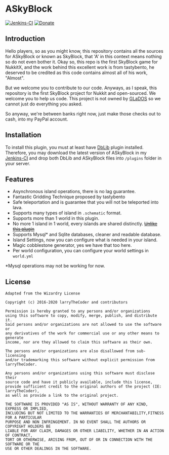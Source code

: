 # ASkyBlock
[![Jenkins-CI](https://jenkins.potatohome.xyz/job/ASkyBlock/badge/icon)](https://jenkins.potatohome.xyz/job/ASkyBlock)
[![Donate](https://img.shields.io/badge/Donate-PayPal-green.svg)](https://www.paypal.me/Permeable)

Introduction
-------------
Hello players, so as you might know, this repository contains all the
sources for ASkyBlock or known as SkyBlock, that 'A' in this context
means nothing so do not even bother it. Okay so, this repo is the first
SkyBlock game for NukkitX, and the work behind this excellent work is
from tastybento, he deserved to be credited as this code contains almost
all of his work, "Almost".

But we welcome you to contribute to our code. Anyways, as I speak, this
repository is the first SkyBlock project for Nukkit and open-sourced. We
welcome you to help us code. This project is not owned by
[GLaDOS](https://en.wikipedia.org/wiki/GLaDOS) so we cannot just do
everything you asked.

So anyway, we're between banks right now, just make those checks out to cash,
into my PayPal account.

Installation
-------------
To install this plugin, you must at least have [DbLib](https://nukkitx.com/resources/dblib.12) plugin installed.
Therefore, you may download the latest version of ASkyBlock in my [Jenkins-CI](https://jenkins.potatohome.xyz/job/ASkyBlock/) and drop both DbLib and ASkyBlock files into `/plugins` folder in your server.

Features
-------------
* Asynchronous island operations, there is no lag guarantee.
* Fantastic Gridding Technique proposed by tastybento
* Safe teleportation and is guarantee that you will not be teleported into lava.
* Supports many types of island in `.schematic` format.
* Supports more than 1 world in this plugin.
* No more 1 island in 1 world, every islands are shared distinctly. ~~[Unlike this plugin](https://github.com/GiantQuartz/SkyBlock)~~
* Supports Mysql* and Sqlite databases, cleaner and readable database.
* Island Settings, now you can configure what is needed in your island.
* Magic cobblestone generator, yes we have that too here.
* Per world configuration, you can configure your world settings in `world.yml`

*Mysql operations may not be working for now.

License
---------

    Adapted from the Wizardry License

    Copyright (c) 2016-2020 larryTheCoder and contributors

    Permission is hereby granted to any persons and/or organizations
    using this software to copy, modify, merge, publish, and distribute it.
    Said persons and/or organizations are not allowed to use the software or
    any derivatives of the work for commercial use or any other means to generate
    income, nor are they allowed to claim this software as their own.

    The persons and/or organizations are also disallowed from sub-licensing
    and/or trademarking this software without explicit permission from larryTheCoder.

    Any persons and/or organizations using this software must disclose their
    source code and have it publicly available, include this license,
    provide sufficient credit to the original authors of the project (IE: larryTheCoder),
    as well as provide a link to the original project.

    THE SOFTWARE IS PROVIDED "AS IS", WITHOUT WARRANTY OF ANY KIND, EXPRESS OR IMPLIED,
    INCLUDING BUT NOT LIMITED TO THE WARRANTIES OF MERCHANTABILITY,FITNESS FOR A PARTICULAR
    PURPOSE AND NON INFRINGEMENT. IN NO EVENT SHALL THE AUTHORS OR COPYRIGHT HOLDERS BE
    LIABLE FOR ANY CLAIM, DAMAGES OR OTHER LIABILITY, WHETHER IN AN ACTION OF CONTRACT,
    TORT OR OTHERWISE, ARISING FROM, OUT OF OR IN CONNECTION WITH THE SOFTWARE OR THE
    USE OR OTHER DEALINGS IN THE SOFTWARE.

